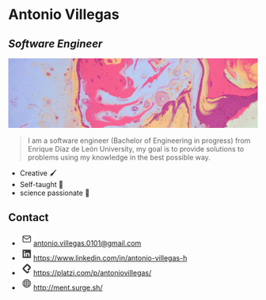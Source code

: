 # Antonio Villegas
## _Software Engineer_

![N|Solid](https://raw.githubusercontent.com/antoniovillegash/antoniovillegash/main/img/pexels-dids-4155783.jpg)

> I am a software engineer (Bachelor of Engineering in progress) from Enrique Díaz de León University, my goal is to provide solutions to problems using my knowledge in the best possible way.

- Creative 🖌
- Self-taught 📝
- science passionate 🚀

## Contact

- ![mail](https://raw.githubusercontent.com/antoniovillegash/antoniovillegash/86df75a2f90d8f84a92820517e514b8b2ed6c508/img/mail.svg)antonio.villegas.0101@gmail.com
- [![linkedin](https://raw.githubusercontent.com/antoniovillegash/antoniovillegash/86df75a2f90d8f84a92820517e514b8b2ed6c508/img/linkedin.svg)](https://www.linkedin.com/in/antonio-villegas-h)https://www.linkedin.com/in/antonio-villegas-h
- [![platzi](https://raw.githubusercontent.com/antoniovillegash/antoniovillegash/86df75a2f90d8f84a92820517e514b8b2ed6c508/img/platzi.svg)](https://platzi.com/p/antoniovillegas/)https://platzi.com/p/antoniovillegas/
- [![ment](https://raw.githubusercontent.com/antoniovillegash/antoniovillegash/86df75a2f90d8f84a92820517e514b8b2ed6c508/img/web.svg)](http://ment.surge.sh/)http://ment.surge.sh/
